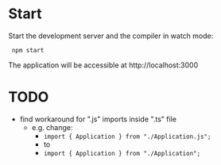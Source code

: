 # Start
Start the development server and the compiler in watch mode:
```
 npm start
```
The application will be accessible at http://localhost:3000 


# TODO
 - find workaround for ".js" imports inside ".ts" file
    - e.g. change:
        - `import { Application } from "./Application.js";`
        - to 
        - `import { Application } from "./Application";`